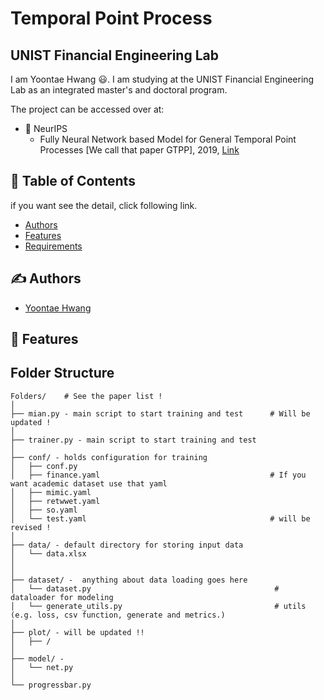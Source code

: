 
# Temporal Point Process
## UNIST Financial Engineering Lab 

I am Yoontae Hwang 😃. I am studying at the UNIST Financial Engineering Lab as an integrated master's and doctoral program.


The project can be accessed over at:
  - 🏁 NeurIPS
    - Fully Neural Network based Model for General Temporal Point Processes [We call that paper GTPP], 2019, [Link](https://paperswithcode.com/paper/fully-neural-network-based-model-for-general) 
    

## 📝 Table of Contents

if you want see the detail, click following link.
- [Authors](#authors)
- [Features](#features)
- [Requirements](./requirements.txt) 


## ✍️ Authors <a name = "authors"></a>
- [Yoontae Hwang](https://www.notion.so/unist-felab/Yoontae-Hwang-9b1c43d6b1924d39a7940764fd0420b7) 

## 🏁 Features <a name = "Features"></a>


## Folder Structure 
  ```
  Folders/    # See the paper list !
  │
  ├── mian.py - main script to start training and test      # Will be updated !
  │
  ├── trainer.py - main script to start training and test           
  │
  ├── conf/ - holds configuration for training                       
  │   ├── conf.py                  
  │   ├── finance.yaml                                      # If you want academic dataset use that yaml 
  │   ├── mimic.yaml 
  │   ├── retwwet.yaml
  │   ├── so.yaml
  │   └── test.yaml                                         # will be revised ! 
  │
  ├── data/ - default directory for storing input data
  │   └── data.xlsx
  │   
  │
  ├── dataset/ -  anything about data loading goes here
  │   └── dataset.py                                         # dataloader for modeling
  │   └── generate_utils.py                                  # utils (e.g. loss, csv function, generate and metrics.)
  │   
  ├── plot/ - will be updated !!
  │   ├── / 
  │
  ├── model/ -          
  │   └── net.py                  
  │                                                                               
  └── progressbar.py             

   ```
